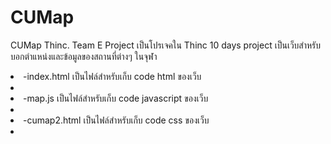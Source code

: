 # CUMap
CUMap Thinc. Team E Project
เป็นโปรเจคใน Thinc 10 days project 
เป็นเว็บสำหรับบอกตำแหน่งและข้อมูลของสถานที่ต่างๆ ในจุฬา<br/>
  <li>-index.html เป็นไฟล์สำหรับเก็บ code html ของเว็บ<li/>
  <li>-map.js เป็นไฟล์สำหรับเก็บ code javascript ของเว็บ<li/>
  <li>-cumap2.html เป็นไฟล์สำหรับเก็บ code css ของเว็บ<li/>

